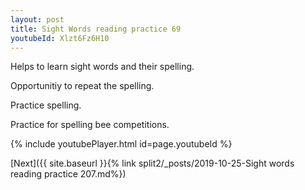 ```yaml
---
layout: post
title: Sight Words reading practice 69
youtubeId: Xlzt6Fz6H10
---
```

 
 
Helps to learn sight words and their spelling.

Opportunitiy to repeat the spelling. 

Practice spelling. 
 
Practice for spelling bee competitions. 
 
{% include youtubePlayer.html id=page.youtubeId %}
 
 

[Next]({{ site.baseurl }}{% link  split2/_posts/2019-10-25-Sight words reading practice 207.md%})
 
